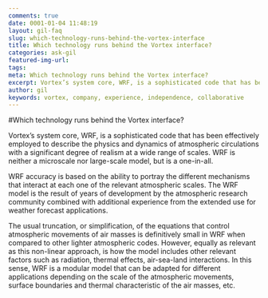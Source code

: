 ```yaml
---
comments: true
date: 0001-01-04 11:48:19
layout: gil-faq
slug: which-technology-runs-behind-the-vortex-interface
title: Which technology runs behind the Vortex interface?
categories: ask-gil
featured-img-url:
tags:
meta: Which technology runs behind the Vortex interface?
excerpt: Vortex’s system core, WRF, is a sophisticated code that has been effectively employed to describe the physics and dynamics of atmospheric
author: gil
keywords: vortex, company, experience, independence, collaborative
---
```


#Which technology runs behind the Vortex interface?

Vortex’s system core, WRF, is a sophisticated code that has been effectively employed to describe the physics and dynamics of atmospheric circulations with a significant degree of realism at a wide range of scales. WRF is neither a microscale nor large-scale model, but is a one-in-all.

WRF accuracy is based on the ability to portray the different mechanisms that interact at each one of the relevant atmospheric scales. The WRF model is the result of years of development by the atmospheric research community combined with additional experience from the extended use for weather forecast applications.

The usual truncation, or simplification, of the equations that control atmospheric movements of air masses is definitively small in WRF when compared to other lighter atmospheric codes. However, equally as relevant as this non-linear approach, is how the model includes other relevant factors such as radiation, thermal effects, air-sea-land interactions. In this sense, WRF is a modular model that can be adapted for different applications depending on the scale of the atmospheric movements, surface boundaries and thermal characteristic of the air masses, etc.